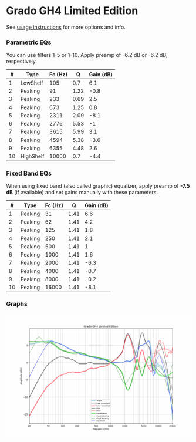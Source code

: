 # Grado GH4 Limited Edition
See [usage instructions](https://github.com/jaakkopasanen/AutoEq#usage) for more options and info.

### Parametric EQs
You can use filters 1-5 or 1-10. Apply preamp of -6.2 dB or -6.2 dB, respectively.

|   # | Type      |   Fc (Hz) |    Q |   Gain (dB) |
|-----|-----------|-----------|------|-------------|
|   1 | LowShelf  |       105 | 0.7  |         6.1 |
|   2 | Peaking   |        91 | 1.22 |        -0.8 |
|   3 | Peaking   |       233 | 0.69 |         2.5 |
|   4 | Peaking   |       673 | 1.25 |         0.8 |
|   5 | Peaking   |      2311 | 2.09 |        -8.1 |
|   6 | Peaking   |      2776 | 5.53 |        -1   |
|   7 | Peaking   |      3615 | 5.99 |         3.1 |
|   8 | Peaking   |      4594 | 5.38 |        -3.6 |
|   9 | Peaking   |      6355 | 4.48 |         2.6 |
|  10 | HighShelf |     10000 | 0.7  |        -4.4 |

### Fixed Band EQs
When using fixed band (also called graphic) equalizer, apply preamp of **-7.5 dB** (if available) and set gains manually with these parameters.

|   # | Type    |   Fc (Hz) |    Q |   Gain (dB) |
|-----|---------|-----------|------|-------------|
|   1 | Peaking |        31 | 1.41 |         6.6 |
|   2 | Peaking |        62 | 1.41 |         4.2 |
|   3 | Peaking |       125 | 1.41 |         1.8 |
|   4 | Peaking |       250 | 1.41 |         2.1 |
|   5 | Peaking |       500 | 1.41 |         1   |
|   6 | Peaking |      1000 | 1.41 |         1.6 |
|   7 | Peaking |      2000 | 1.41 |        -6.3 |
|   8 | Peaking |      4000 | 1.41 |        -0.7 |
|   9 | Peaking |      8000 | 1.41 |        -0.2 |
|  10 | Peaking |     16000 | 1.41 |        -8.1 |

### Graphs
![](./Grado%20GH4%20Limited%20Edition.png)
